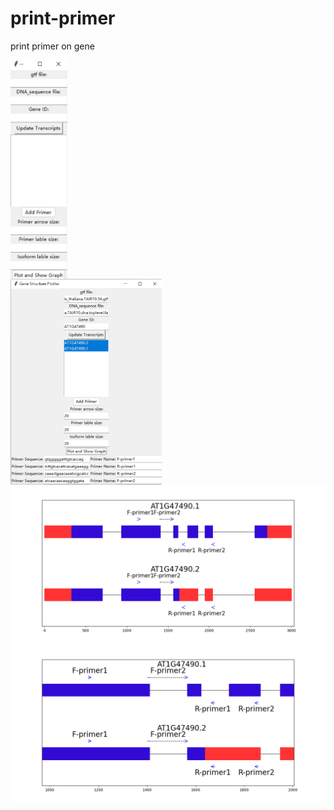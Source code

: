 # print-primer
print primer on gene
<div style="display: flex; flex-direction: column; align-items: flex-start;">
    <img src="figure/图片2.png" width="18%">
    <img src="figure/图片1.png" width="48%">
</div>
<div align="left"><img src="figure/Figure_6.png" ></div>
<div align="left"><img src="figure/Figure_1.png" ></div>
